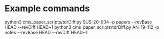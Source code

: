# Example commands
python3 cms_paper_scripts/tdrDiff.py SUS-20-004 -p papers --revBase HEAD --revDiff HEAD~1
python3 cms_paper_scripts/tdrDiff.py AN-19-112 -p notes --revBase HEAD --revDiff HEAD~1
